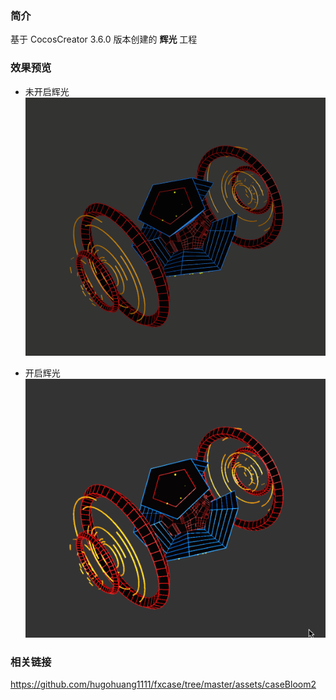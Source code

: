 ### 简介
基于 CocosCreator 3.6.0 版本创建的 **辉光** 工程

### 效果预览
- 未开启辉光    
![image](../../../gif/202206/2022062201.gif)

- 开启辉光    
![image](../../../gif/202206/2022062202.gif)

### 相关链接
https://github.com/hugohuang1111/fxcase/tree/master/assets/caseBloom2
